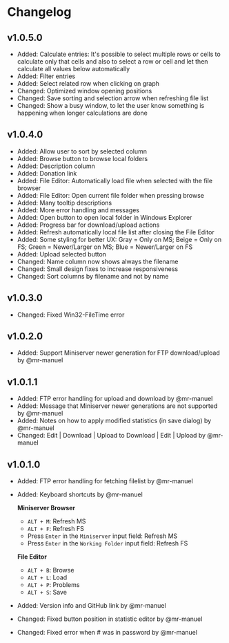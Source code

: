 # Changelog

## v1.0.5.0

* Added: Calculate entries: It's possible to select multiple rows or cells to calculate only that cells and also to select a row or cell and let then calculate all values below automatically
* Added: Filter entries
* Added: Select related row when clicking on graph
* Changed: Optimized window opening positions
* Changed: Save sorting and selection arrow when refreshing file list
* Changed: Show a busy window, to let the user know something is happening when longer calculations are done

## v1.0.4.0

* Added: Allow user to sort by selected column
* Added: Browse button to browse local folders
* Added: Description column
* Added: Donation link
* Added: File Editor: Automatically load file when selected with the file browser
* Added: File Editor: Open current file folder when pressing browse
* Added: Many tooltip descriptions
* Added: More error handling and messages
* Added: Open button to open local folder in Windows Explorer
* Added: Progress bar for download/upload actions
* Added: Refresh automatically local file list after closing the File Editor
* Added: Some styling for better UX: Gray = Only on MS; Beige = Only on FS; Green = Newer/Larger on MS; Blue = Newer/Larger on FS
* Added: Upload selected button
* Changed: Name column now shows always the filename
* Changed: Small design fixes to increase responsiveness
* Changed: Sort columns by filename and not by name

## v1.0.3.0

* Changed: Fixed Win32-FileTime error

## v1.0.2.0

* Added: Support Miniserver newer generation for FTP download/upload by @mr-manuel

## v1.0.1.1

* Added: FTP error handling for upload and download by @mr-manuel
* Added: Message that Miniserver newer generations are not supported by @mr-manuel
* Added: Notes on how to apply modified statistics (in save dialog) by @mr-manuel
* Changed: Edit | Download | Upload to Download | Edit | Upload by @mr-manuel

## v1.0.1.0

* Added: FTP error handling for fetching filelist by @mr-manuel
* Added: Keyboard shortcuts by @mr-manuel

  **Miniserver Browser**
  * `ALT + M`: Refresh MS
  * `ALT + F`: Refresh FS
  * Press `Enter` in the `Miniserver` input field: Refresh MS
  * Press `Enter` in the `Working Folder` input field: Refresh FS

  **File Editor**
  * `ALT + B`: Browse
  * `ALT + L`: Load
  * `ALT + P`: Problems
  * `ALT + S`: Save

* Added: Version info and GitHub link by @mr-manuel
* Changed: Fixed button position in statistic editor by @mr-manuel
* Changed: Fixed error when # was in password by @mr-manuel
